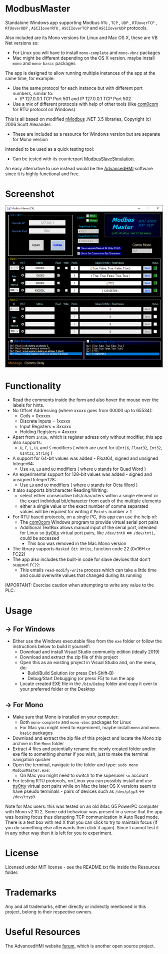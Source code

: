 # ModbusMaster
Standalone Windows app supporting Modbus `RTU` , `TCP` , `UDP` , `RTUoverTCP` , `RTUoverUDP` , `ASCIIoverRTU` , `ASCIIoverTCP` and `ASCIIoverUDP` protocols.

Also included are its Mono versions for Linux and Mac OS X, these are VB Net versions so:
- For Linux you will have to install `mono-complete` and `mono-vbnc` packages
- Mac might be different depending on the OS X version. maybe install `mono` and `mono-basic` packages

The app is designed to allow running multiple instances of the app at the same time, for example:
- Use the same protocol for each instance but with different port numbers, similar to:
  - IP 127.0.0.1 TCP Port 501 and IP 127.0.0.1 TCP Port 502
- Use a mix of different protocols with help of other tools (like [com0com](https://pete.akeo.ie/search/label/com0com) for RTU protocol on Windows)

This is all based on modified [nModbus](https://code.google.com/p/nmodbus/) .NET 3.5 libraries, Copyright (c) 2006 Scott Alexander:
- These are included as a resource for Windows version but are separate for Mono version

Intended to be used as a quick testing tool:
- Can be tested with its counterpart [ModbusSlaveSimulation](https://github.com/GitHubDragonFly/ModbusSlaveSimulation).

An easy alternative to use instead would be the [AdvancedHMI](https://www.advancedhmi.com/) software since it is highly functional and free.

# Screenshot

![Start Page](screenshots/Modbus%20Master.png?raw=true)

# Functionality
- Read the comments inside the form and also hover the mouse over the labels for hints.
- No Offset Addressing (where xxxxx goes from 00000 up to 65534):
  - Coils = 0xxxxx
  - Discrete Inputs = 1xxxxx
  - Input Registers = 3xxxxx
  - Holding Registers = 4xxxxx
- Apart from `Int16`, which is register adress only without modifier, this app also supports:
  - `U`, `F`, `L`, `UL` and `S` modifiers ( which are used for `UInt16`, `Float32`, `Int32`, `UInt32`, `String` )
- A support for 64-bit values was added - Float64, signed and unsigned Integer64:
  - Use `FQ`, `LQ` and `UQ` modifiers ( where `Q` stands for Quad Word )
- An experimental support for 128-bit values was added - signed and unsigned Integer128:
  - Use `LO` and `UO` modifiers ( where `O` stands for Octa Word )
- It also supports bit/character Reading/Writing:
  - select either consecutive bits/characters within a single element or the exact individual bit/character from each of the multiple elements
  - either a single value or the exact number of comma separated values will be required for writing if `Points` number > 1
- For RTU based protocols, on a single PC, this app can use the help of:
  - The [com0com](https://pete.akeo.ie/search/label/com0com) Windows program to provide virtual serial port pairs
  - Additional TextBox allows manual input of the serial port, intended for Linux so [tty0tty](https://github.com/freemed/tty0tty) virtual port pairs, like `/dev/tnt0` <=> `/dev/tnt1`, could be accessed
    - This box was removed in the Mac Mono version
- The library supports `Masked Bit Write`, function code 22 (0x16H or FC22)
- The app also includes the built-in code for slave devices that don't support `FC22`:
  - This entails `read-modify-write` process which can take a little time and could overwrite values that changed during its running

IMPORTANT: Exercise caution when attempting to write any value to the PLC.

# Usage

## -> For Windows
- Either use the Windows executable files from the `exe` folder or follow the instructions below to build it yourself:
  - Download and install Visual Studio community edition (ideally 2019)
  - Download and extract the zip file of this project
  - Open this as an existing project in Visual Studio and, on the menu, do:
    - Build/Build Solution (or press Ctrl-Shift-B)
    - Debug/Start Debugging (or press F5) to run the app
  - Locate created EXE file in the `/bin/Debug` folder and copy it over to your preferred folder or the Desktop

## -> For Mono
- Make sure that Mono is installed on your computer:
  - Both `mono-complete` and `mono-vbnc` packages for Linux
  - For Mac you might need to experiment, maybe install `mono` and `mono-basic` packages
- Download and extract the zip file of this project and locate the Mono zip archive in the `Mono` folder
- Extract 4 files and potentially rename the newly created folder and/or exe file to something shorter if you wish, just to make the terminal navigation quicker
- Open the terminal, navigate to the folder and type: `sudo mono ModbusMaster.exe`:
  - On Mac you might need to switch to the superuser `su` account
- For testing RTU protocols, on Linux you can possibly install and use [tty0tty](https://github.com/freemed/tty0tty) virtual port pairs while on Mac the later OS X versions seem to have pseudo terminals - pairs of devices such as `/dev/ptyp3` <=> `/dev/ttyp3`

Note for Mac users: this was tested on an old iMac G5 PowerPC computer with Mono v2.10.2. Some odd behaviour was present in a sense that the app was loosing focus thus disrupting TCP communication in Auto Read mode. There is a text box with red X that you can click to try to maintain focus (if you do something else afterwards then click it again). Since I cannot test it in any other way then it is left for you to experiment.

# License
Licensed under MIT license - see the README.txt file inside the Resources folder.

# Trademarks
Any and all trademarks, either directly or indirectly mentioned in this project, belong to their respective owners.

# Useful Resources
The AdvancedHMI website [forum](https://www.advancedhmi.com/forum/), which is another open source project.
